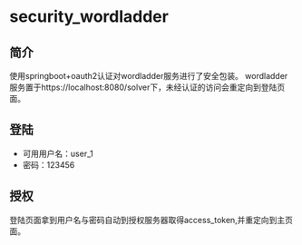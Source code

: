 # security_wordladder
## 简介
使用springboot+oauth2认证对wordladder服务进行了安全包装。
wordladder服务置于https://localhost:8080/solver下，未经认证的访问会重定向到登陆页面。
## 登陆
- 可用用户名：user_1
- 密码：123456
## 授权
登陆页面拿到用户名与密码自动到授权服务器取得access_token,并重定向到主页面。
